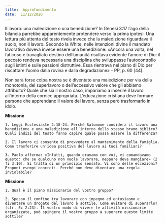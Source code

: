 ```yaml
---
title:  Approfondimento
date:  11/12/2020
---
```


Il lavoro: una maledizione o una benedizione? In Genesi 3:17 l’ago della bilancia parrebbe apparentemente protendere verso la prima ipotesi. Una lettura più attenta del testo rivela invece che la maledizione riguardava il suolo, non il lavoro. Secondo la White, nelle intenzioni divine il mandato lavorativo doveva invece essere una benedizione: «Ancora una volta, nel faticoso e travagliato destino dell’umanità risultava evidente l’amore di Dio: il peccato rendeva necessaria una disciplina che sviluppasse l’autocontrollo sugli istinti e sulle passioni distruttive. Essa rientrava nel piano di Dio per riscattare l’uomo dalla rovina e dalla degradazione» - PP, p. 60 [44].

Non sarà forse colpa nostra se è diventato una maledizione per via della monotonia, del superlavoro o dell’eccessivo valore che gli abbiamo attribuito? Quale che sia il nostro caso, impariamo a inserire il lavoro all’interno della cornice appropriata. L’educazione cristiana deve formare persone che apprendano il valore del lavoro, senza però trasformarlo in idolo.

**Missione**

`1.	Leggi Ecclesiaste 2:18-24. Perché Salomone considera il lavoro una benedizione e una maledizione all’interno dello stesso brano biblico? Quali indizi del testo fanno capire quale possa essere la differenza?`

`2.	Il lavoro ci consente di provvedere al mantenimento della famiglia. Come trasferire un’idea positiva del lavoro ai tuoi familiari?`

`3.	Paolo afferma: «Infatti, quando eravamo con voi, vi comandavamo questo: che se qualcuno non vuole lavorare, neppure deve mangiare» (2 Ti 3:10). Si tratta di un principio sensato. Vi sono delle eccezioni? Proponi esempi concreti. Perché non deve diventare una regola inviolabile?`

**Missione**

`1.	Qual è il piano missionario del vostro gruppo?`

`2.	Spesso il confine tra lavorare con impegno ed entusiasmo e diventare un drogato del lavoro è sottile. Come evitare di superarlo? (cfr. Ec 2:23). Il vostro modo di vivere le attività missionarie organizzate, può spingere il vostro gruppo a superare questo limite sottile?`